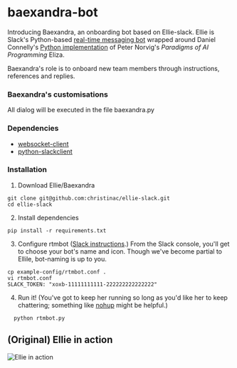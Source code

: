 # baexandra-bot
Introducing Baexandra, an onboarding bot based on Ellie-slack. Ellie is Slack's Python-based [real-time messaging bot](https://github.com/slackhq/python-rtmbot) wrapped around  Daniel Connelly's [Python implementation](https://github.com/dhconnelly/paip-python) of Peter Norvig's *Paradigms of AI Programming* Eliza.

Baexandra's role is to onboard new team members through instructions, references and replies.

### Baexandra's customisations
All dialog will be executed in the file baexandra.py

### Dependencies
* [websocket-client](https://pypi.python.org/pypi/websocket-client/)
* [python-slackclient](https://github.com/slackhq/python-slackclient)

### Installation
1. Download Ellie/Baexandra

  ````
  git clone git@github.com:christinac/ellie-slack.git
  cd ellie-slack
  ````

2. Install dependencies

  ````
  pip install -r requirements.txt
  ````

3. Configure rtmbot ([Slack instructions](https://christinac.slack.com/services/new/bot).) From the Slack console, you'll get to choose your bot's name and icon. Though we've become partial to Ellile, bot-naming is up to you.

  ````
  cp example-config/rtmbot.conf .
  vi rtmbot.conf
  SLACK_TOKEN: "xoxb-11111111111-222222222222222"
  ````

4. Run it! (You've got to keep her running so long as you'd like her to keep chattering; something like [nohup](http://linux.die.net/man/1/nohup) might be helpful.)

````
  python rtmbot.py
````

## (Original) Ellie in action
![Ellie in action](screenshot.png)

